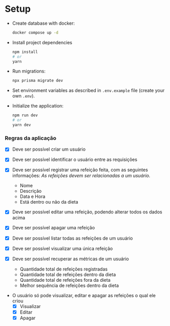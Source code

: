 # Setup

- Create database with docker:
  ```bash
  docker compose up -d
  ```

- Install project dependencies
  ```bash
  npm install
  # or
  yarn
  ```

- Run migrations:
  ```bash
  npx prisma migrate dev
  ```

- Set environment variables as described in `.env.example` file (create your own `.env`).

- Initialize the application:
  ```bash
  npm run dev
  # or
  yarn dev
  ```

### Regras da aplicação

- [x] Deve ser possível criar um usuário
- [x] Deve ser possível identificar o usuário entre as requisições
- [x] Deve ser possível registrar uma refeição feita, com as seguintes informações:
    *As refeições devem ser relacionadas a um usuário.*
    
    - Nome
    - Descrição
    - Data e Hora
    - Está dentro ou não da dieta
- [x] Deve ser possível editar uma refeição, podendo alterar todos os dados acima
- [x] Deve ser possível apagar uma refeição
- [x] Deve ser possível listar todas as refeições de um usuário
- [x] Deve ser possível visualizar uma única refeição
- [x] Deve ser possível recuperar as métricas de um usuário
    - Quantidade total de refeições registradas
    - Quantidade total de refeições dentro da dieta
    - Quantidade total de refeições fora da dieta
    - Melhor sequência de refeições dentro da dieta
- O usuário só pode visualizar, editar e apagar as refeições o qual ele criou
    - [x] Visualizar
    - [x] Editar
    - [x] Apagar
